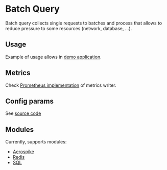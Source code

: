 # Batch Query

Batch query collects single requests to batches and process that allows to reduce pressure to some resources (network, 
database, ...).

## Usage

Example of usage allows in [demo application](https://github.com/koykov/demo/tree/master/batch_query).

## Metrics

Check [Prometheus implementation](https://github.com/koykov/betch_query/tree/master/metrics/prometheus) of metrics writer.

## Config params

See [source code](config.go)

## Modules

Currently, supports modules:
* [Aerospike](mods/aerospike)
* [Redis](mods/redis)
* [SQL](mods/sql)
